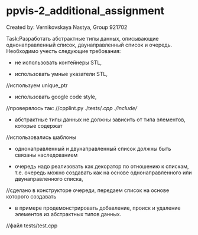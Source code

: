 # ppvis-2_additional_assignment
Created by: Vernikovskaya Nastya, Group 921702


Task:Разработать абстрактные типы данных, описывающие однонаправленный список, двунаправленный список и очередь. 
Необходимо учесть следующие требования:

- не использовать контейнеры STL,

- использовать умные указатели STL,

//используем unique_ptr 

- использовать google code style,

//проверялось так:
//cpplint.py ./tests/*.cpp ./include/*

- абстрактные типы данных не должны зависить от типа элементов, которые содержат

//использовались шаблоны

- однонаправленный и двунаправленный список должны быть связаны наследованием

- очередь надо реализовать как декоратор по отношению к спискам, т.е. очередь можно создавать как на основе однонаправленного или двунаправленного списка,

//сделано в конструкторе очереди, передаем список на основе которого создавать 

- в примере продемонстрировать добавление, происк и удаление элементов из абстрактных типов данных.

//файл tests/test.cpp
